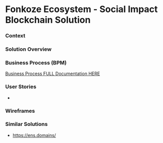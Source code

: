 

# Fonkoze Ecosystem - Social Impact Blockchain Solution

### Context
> 

### Solution Overview
> 


### Business Process (BPM)

[Business Process FULL Documentation HERE]()

### User Stories
-

### Wireframes

### Similar Solutions
- https://ens.domains/
